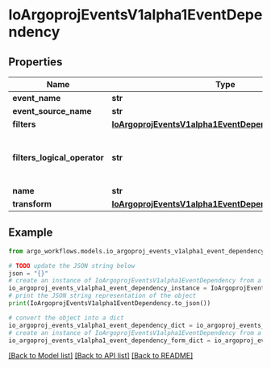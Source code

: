 # IoArgoprojEventsV1alpha1EventDependency


## Properties

Name | Type | Description | Notes
------------ | ------------- | ------------- | -------------
**event_name** | **str** |  | [optional] 
**event_source_name** | **str** |  | [optional] 
**filters** | [**IoArgoprojEventsV1alpha1EventDependencyFilter**](IoArgoprojEventsV1alpha1EventDependencyFilter.md) |  | [optional] 
**filters_logical_operator** | **str** | FiltersLogicalOperator defines how different filters are evaluated together. Available values: and (&amp;&amp;), or (||) Is optional and if left blank treated as and (&amp;&amp;). | [optional] 
**name** | **str** |  | [optional] 
**transform** | [**IoArgoprojEventsV1alpha1EventDependencyTransformer**](IoArgoprojEventsV1alpha1EventDependencyTransformer.md) |  | [optional] 

## Example

```python
from argo_workflows.models.io_argoproj_events_v1alpha1_event_dependency import IoArgoprojEventsV1alpha1EventDependency

# TODO update the JSON string below
json = "{}"
# create an instance of IoArgoprojEventsV1alpha1EventDependency from a JSON string
io_argoproj_events_v1alpha1_event_dependency_instance = IoArgoprojEventsV1alpha1EventDependency.from_json(json)
# print the JSON string representation of the object
print(IoArgoprojEventsV1alpha1EventDependency.to_json())

# convert the object into a dict
io_argoproj_events_v1alpha1_event_dependency_dict = io_argoproj_events_v1alpha1_event_dependency_instance.to_dict()
# create an instance of IoArgoprojEventsV1alpha1EventDependency from a dict
io_argoproj_events_v1alpha1_event_dependency_form_dict = io_argoproj_events_v1alpha1_event_dependency.from_dict(io_argoproj_events_v1alpha1_event_dependency_dict)
```
[[Back to Model list]](../README.md#documentation-for-models) [[Back to API list]](../README.md#documentation-for-api-endpoints) [[Back to README]](../README.md)


